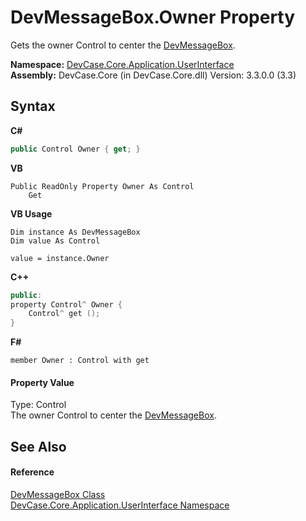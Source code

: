# DevMessageBox.Owner Property 
 

Gets the owner Control to center the <a href="T_DevCase_Core_Application_UserInterface_DevMessageBox">DevMessageBox</a>.

**Namespace:**&nbsp;<a href="N_DevCase_Core_Application_UserInterface">DevCase.Core.Application.UserInterface</a><br />**Assembly:**&nbsp;DevCase.Core (in DevCase.Core.dll) Version: 3.3.0.0 (3.3)

## Syntax

**C#**<br />
``` C#
public Control Owner { get; }
```

**VB**<br />
``` VB
Public ReadOnly Property Owner As Control
	Get
```

**VB Usage**<br />
``` VB Usage
Dim instance As DevMessageBox
Dim value As Control

value = instance.Owner

```

**C++**<br />
``` C++
public:
property Control^ Owner {
	Control^ get ();
}
```

**F#**<br />
``` F#
member Owner : Control with get

```


#### Property Value
Type: Control<br />The owner Control to center the <a href="T_DevCase_Core_Application_UserInterface_DevMessageBox">DevMessageBox</a>.

## See Also


#### Reference
<a href="T_DevCase_Core_Application_UserInterface_DevMessageBox">DevMessageBox Class</a><br /><a href="N_DevCase_Core_Application_UserInterface">DevCase.Core.Application.UserInterface Namespace</a><br />